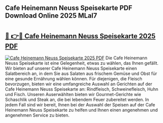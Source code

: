 ## Cafe Heinemann Neuss Speisekarte PDF Download Online 2025 MLaI7

# <h2><a href="http://gc5s6aa.nevu.top/?p=Cafe+Heinemann+Neuss+Speisekarte">🔗 👉🔴 Cafe Heinemann Neuss Speisekarte 2025 PDF</a></h2>

[![Cafe Heinemann Neuss Speisekarte 2025 PDF](https://i.imgur.com/dBaPXMq.png)](http://gc5s6aa.nevu.top/?p=Cafe+Heinemann+Neuss+Speisekarte)
Die Cafe Heinemann Neuss Speisekarte ist eine Gelegenheit, etwas zu wählen, das Ihnen gefällt. Wir bieten auf unserer Cafe Heinemann Neuss Speisekarte einen Salatbereich an, in dem Sie aus Salaten aus frischem Gemüse und Obst für eine gesunde Ernährung wählen können. Für diejenigen, die Fleisch bevorzugen, bieten wir eine umfangreiche Auswahl an Gerichten auf der Cafe Heinemann Neuss Speisekarte an: Rindfleisch, Schweinefleisch, Huhn und Fisch. Unseren Auserwählten bieten wir Gourmet-Gerichte wie Schaschlik und Steak an, die bei lebendem Feuer zubereitet werden. In jedem Fall sind wir bereit, Ihnen bei der Auswahl der Speisen auf der Cafe Heinemann Neuss Speisekarte zu helfen und Ihnen einen angenehmen und angenehmen Service zu bieten.
